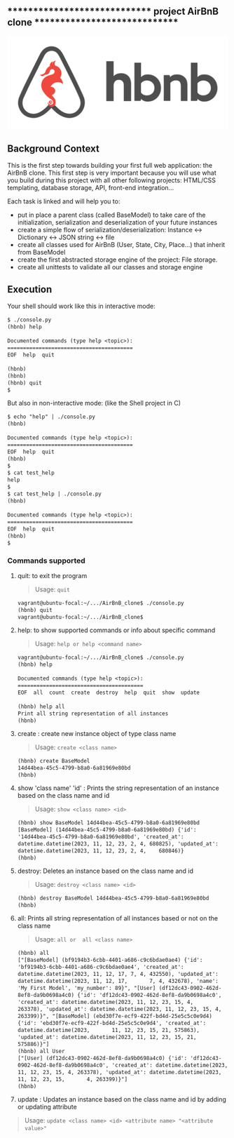 ## **************************** project AirBnB clone ****************************
![logo project Hbnb.](https://github.com/dev-tch/AirBnB_clone/blob/main/pictures/hbnb_logo.png)


## Background Context
This is the first step towards building your first full web application: the AirBnB clone. This first step is very important because you will use what you build during this project with all other following projects: HTML/CSS templating, database storage, API, front-end integration…

Each task is linked and will help you to:

- put in place a parent class (called BaseModel) to take care of the initialization, serialization and deserialization of your future instances
- create a simple flow of serialization/deserialization: Instance <-> Dictionary <-> JSON string <-> file
- create all classes used for AirBnB (User, State, City, Place…) that inherit from BaseModel
- create the first abstracted storage engine of the project: File storage.
- create all unittests to validate all our classes and storage engine

## Execution
Your shell should work like this in interactive mode:
````
$ ./console.py
(hbnb) help

Documented commands (type help <topic>):
========================================
EOF  help  quit

(hbnb) 
(hbnb) 
(hbnb) quit
$
````
But also in non-interactive mode: (like the Shell project in C)
````
$ echo "help" | ./console.py
(hbnb)

Documented commands (type help <topic>):
========================================
EOF  help  quit
(hbnb) 
$
$ cat test_help
help
$
$ cat test_help | ./console.py
(hbnb)

Documented commands (type help <topic>):
========================================
EOF  help  quit
(hbnb) 
$
````
### Commands supported
1. quit: to exit the program
   > Usage: ``quit `` 
   ```
   vagrant@ubuntu-focal:~/.../AirBnB_clone$ ./console.py
   (hbnb) quit
   vagrant@ubuntu-focal:~/.../AirBnB_clone$
   ```
3. help: to show supported commands or info about specific command
   > Usage: `` help or help <command name> `` 
   ````
   vagrant@ubuntu-focal:~/.../AirBnB_clone$ ./console.py
   (hbnb) help

   Documented commands (type help <topic>):
   ========================================
   EOF  all  count  create  destroy  help  quit  show  update

   (hbnb) help all
   Print all string representation of all instances
   (hbnb)
4. create <class name> : create new instance object of type class name
    > Usage: `` create <class name> `` 
   ````
   (hbnb) create BaseModel
   14d44bea-45c5-4799-b8a0-6a81969e80bd
   (hbnb)
   ````
   
5. show 'class name' 'id' : Prints the string representation of an instance based on the class name and id
    > Usage: `` show <class name> <id> `` 
   ````
   (hbnb) show BaseModel 14d44bea-45c5-4799-b8a0-6a81969e80bd
   [BaseModel] (14d44bea-45c5-4799-b8a0-6a81969e80bd) {'id': '14d44bea-45c5-4799-b8a0-6a81969e80bd', 'created_at': datetime.datetime(2023, 11, 12, 23, 2, 4, 680825), 'updated_at': datetime.datetime(2023, 11, 12, 23, 2, 4,    680846)}
   (hbnb)
   ````
6. destroy: Deletes an instance based on the class name and id
   > Usage: `` destroy <class name> <id> `` 
   ````
   (hbnb) destroy BaseModel 14d44bea-45c5-4799-b8a0-6a81969e80bd
   (hbnb)
   ````
7. all: Prints all string representation of all instances based or not on the class name
   > Usage: `` all or  all <class name> `` 
   ```
   (hbnb) all
   ["[BaseModel] (bf9194b3-6cbb-4401-a686-c9c6bdae0ae4) {'id': 'bf9194b3-6cbb-4401-a686-c9c6bdae0ae4', 'created_at': datetime.datetime(2023, 11, 12, 17, 7, 4, 432550), 'updated_at': datetime.datetime(2023, 11, 12, 17,       7, 4, 432678), 'name': 'My First Model', 'my_number': 89}", "[User] (df12dc43-0902-462d-8ef8-da9b0698a4c0) {'id': 'df12dc43-0902-462d-8ef8-da9b0698a4c0', 'created_at': datetime.datetime(2023, 11, 12, 23, 15, 4,         263378), 'updated_at': datetime.datetime(2023, 11, 12, 23, 15, 4, 263399)}", "[BaseModel] (ebd30f7e-ecf9-422f-bd4d-25e5c5c0e9d4) {'id': 'ebd30f7e-ecf9-422f-bd4d-25e5c5c0e9d4', 'created_at': datetime.datetime(2023,       11, 12, 23, 15, 21, 575863), 'updated_at': datetime.datetime(2023, 11, 12, 23, 15, 21, 575886)}"]
   (hbnb) all User
   ["[User] (df12dc43-0902-462d-8ef8-da9b0698a4c0) {'id': 'df12dc43-0902-462d-8ef8-da9b0698a4c0', 'created_at': datetime.datetime(2023, 11, 12, 23, 15, 4, 263378), 'updated_at': datetime.datetime(2023, 11, 12, 23, 15,       4, 263399)}"]
   (hbnb)
   ```
8. update :  Updates an instance based on the class name and id by adding or updating attribute
 > Usage: ``update <class name> <id> <attribute name> "<attribute value>" ``

